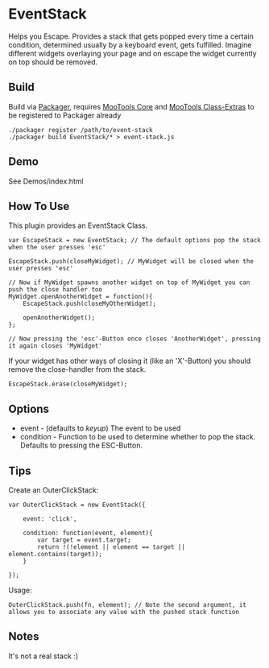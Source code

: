 EventStack
==========

Helps you Escape. Provides a stack that gets popped every time a certain condition, determined usually by a keyboard event, gets fulfilled. Imagine different widgets overlaying your page and on escape the widget currently on top should be removed.

Build
-----

Build via [Packager](http://github.com/kamicane/packager), requires [MooTools Core](http://github.com/mootools/mootools-core) and [MooTools Class-Extras](http://github.com/cpojer/mootools-class-extras) to be registered to Packager already

	./packager register /path/to/event-stack
	./packager build EventStack/* > event-stack.js

Demo
----

See Demos/index.html

How To Use
----------

This plugin provides an EventStack Class.

	var EscapeStack = new EventStack; // The default options pop the stack when the user presses 'esc'
	
	EscapeStack.push(closeMyWidget); // MyWidget will be closed when the user presses 'esc'
	
	// Now if MyWidget spawns another widget on top of MyWidget you can push the close handler too
	MyWidget.openAnotherWidget = function(){
		EscapeStack.push(closeMyOtherWidget);
		
		openAnotherWidget();
	};
	
	// Now pressing the 'esc'-Button once closes 'AnotherWidget', pressing it again closes 'MyWidget'
	
If your widget has other ways of closing it (like an 'X'-Button) you should remove the close-handler from the stack.

	EscapeStack.erase(closeMyWidget);
	
Options
-------

* event - (defaults to *keyup*) The event to be used
* condition - Function to be used to determine whether to pop the stack. Defaults to pressing the ESC-Button.

Tips
----

Create an OuterClickStack:

	var OuterClickStack = new EventStack({

		event: 'click',

		condition: function(event, element){
			var target = event.target;
			return !(!element || element == target || element.contains(target));
		}

	});

Usage:

	OuterClickStack.push(fn, element); // Note the second argument, it allows you to associate any value with the pushed stack function

Notes
-----

It's not a real stack :)